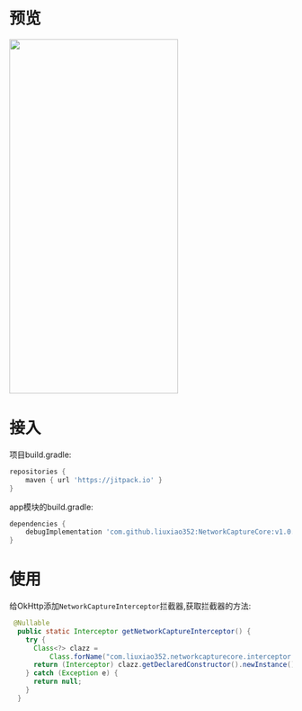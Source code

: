 # 预览
<img width="300" height="630" src="preview.gif"/>

# 接入
项目build.gradle:
```groovy
repositories {
    maven { url 'https://jitpack.io' }
}
```
app模块的build.gradle:
```groovy
dependencies {
    debugImplementation 'com.github.liuxiao352:NetworkCaptureCore:v1.0.3'
}
```

# 使用
给OkHttp添加`NetworkCaptureInterceptor`拦截器,获取拦截器的方法:
```java
 @Nullable
  public static Interceptor getNetworkCaptureInterceptor() {
    try {
      Class<?> clazz =
          Class.forName("com.liuxiao352.networkcapturecore.interceptor.NetworkCaptureInterceptor");
      return (Interceptor) clazz.getDeclaredConstructor().newInstance();
    } catch (Exception e) {
      return null;
    }
  }
```
